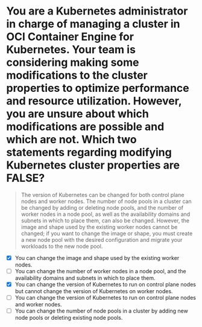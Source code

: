 # You are a Kubernetes administrator in charge of managing a cluster in OCI Container Engine for Kubernetes. Your team is considering making some modifications to the cluster properties to optimize performance and resource utilization. However, you are unsure about which modifications are possible and which are not. Which two statements regarding modifying Kubernetes cluster properties are FALSE?

> The version of Kubernetes can be changed for both control plane nodes and worker nodes. The number of node pools in a cluster can be changed by adding or deleting node pools, and the number of worker nodes in a node pool, as well as the availability domains and subnets in which to place them, can also be changed. However, the image and shape used by the existing worker nodes cannot be changed; if you want to change the image or shape, you must create a new node pool with the desired configuration and migrate your workloads to the new node pool.

- [x] You can change the image and shape used by the existing worker nodes.
- [ ] You can change the number of worker nodes in a node pool, and the availability domains and subnets in which to place them.
- [x] You can change the version of Kubernetes to run on control plane nodes but cannot change the version of Kubernetes on worker nodes.
- [ ] You can change the version of Kubernetes to run on control plane nodes and worker nodes.
- [ ] You can change the number of node pools in a cluster by adding new node pools or deleting existing node pools.